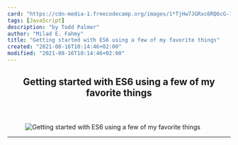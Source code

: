 ```yaml
---
card: "https://cdn-media-1.freecodecamp.org/images/1*TjHw7JGRxc6RQ6cG-1uEow.jpeg"
tags: [JavaScript]
description: "by Todd Palmer"
author: "Milad E. Fahmy"
title: "Getting started with ES6 using a few of my favorite things"
created: "2021-08-16T10:14:46+02:00"
modified: "2021-08-16T10:14:46+02:00"
---
```

<div class="site-wrapper">
<main id="site-main" class="site-main outer">
<div class="inner">
<article class="post-full post tag-javascript tag-tech tag-programming tag-es6 tag-web-development ">
<header class="post-full-header">
<h1 class="post-full-title">Getting started with ES6 using a few of my favorite things</h1>
</header>
<figure class="post-full-image">
<picture>
<source media="(max-width: 700px)" sizes="1px" srcset="data:image/gif;base64,R0lGODlhAQABAIAAAAAAAP///yH5BAEAAAAALAAAAAABAAEAAAIBRAA7 1w">
<source media="(min-width: 701px)" sizes="(max-width: 800px) 400px,
(max-width: 1170px) 700px,
1400px" srcset="https://cdn-media-1.freecodecamp.org/images/1*TjHw7JGRxc6RQ6cG-1uEow.jpeg 300w,
https://cdn-media-1.freecodecamp.org/images/1*TjHw7JGRxc6RQ6cG-1uEow.jpeg 600w,
https://cdn-media-1.freecodecamp.org/images/1*TjHw7JGRxc6RQ6cG-1uEow.jpeg 1000w,
https://cdn-media-1.freecodecamp.org/images/1*TjHw7JGRxc6RQ6cG-1uEow.jpeg 2000w">
<img onerror="this.style.display='none'" src="https://cdn-media-1.freecodecamp.org/images/1*TjHw7JGRxc6RQ6cG-1uEow.jpeg" alt="Getting started with ES6 using a few of my favorite things">
</picture>
</figure>
<section class="post-full-content">
<div class="post-content medium-migrated-article">
</div>
<hr>
</section>
</article>
</div>
</main>
</div>
<!-- Google Tag Manager (noscript) -->
<!-- End Google Tag Manager (noscript) -->
